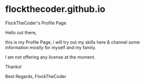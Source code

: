 # flockthecoder.github.io
FlockTheCoder's Profile Page


Hello out there,

this is my Profile Page, i will try out my skills here & channel some information mostly for myself and my family.

I am not offering any license at the moment.

Thanks!

Best Regards,
FlockTheCoder